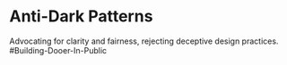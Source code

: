 # Anti-Dark Patterns
Advocating for clarity and fairness, rejecting deceptive design practices. #Building-Dooer-In-Public  